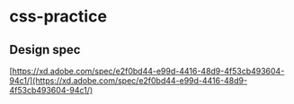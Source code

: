 # css-practice

## Design spec

[https://xd.adobe.com/spec/e2f0bd44-e99d-4416-48d9-4f53cb493604-94c1/](https://xd.adobe.com/spec/e2f0bd44-e99d-4416-48d9-4f53cb493604-94c1/)
